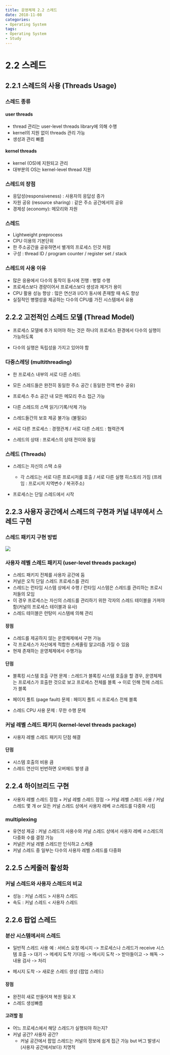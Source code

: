 ```yaml
---
title: 운영체제 2.2 스레드
date: 2018-11-08
categories:
- Operating System
tags:
- Operating System
- Study
---
```

# 2.2 스레드

## 2.2.1 스레드의 사용 (Threads Usage)

### 스레드 종류

####  user threads
  - thread 관리는 user-level threads library에 의해 수행
  - kernel의 지원 없이 threads 관리 가능
  - 생성과 관리 빠름

#### kernel threads
  - kernel (OS)에 지원되고 관리
  - 대부분의 OS는 kernel-level thread 지원

### 스레드의 장점
  - 응답성(responsiveness) : 사용자의 응답성 증가
  - 자원 공유 (resource sharing) : 같은 주소 공간에서의 공유
  - 경제성 (economy): 메모리와 자원

### 스레드
  - Lightweight preprocess
  - CPU 이용의 기본단위
  - 한 주소공간을 공유하면서 별개의 프로세스 인것 처럼
  - 구성 : thread ID / program counter / register set / stack

### 스레드의 사용 이유   
  - 많은 응용에서 다수의 동작이 동시에 진행 : 병렬 수행
  - 프로세스보다 경량이어서 프로세스보다 생성과 제거가 용이
  - CPU 활용 성능 향상 : 많은 연산과 I/O가 동시에 존재할 때 속도 향상
  - 실질적인 병렬성을 제공하는 다수의 CPU를 가진 시스템에서 유용

## 2.2.2 고전적인 스레드 모델 (Thread Model)
  - 프로세스 모델에 추가 되어야 하는 것은 하나의 프로세스 환경에서 다수의 실행이 가능하도록

  - 다수의 실행은 독립성을 가지고 있어야 함

### 다중스레딩 (multithreading)
  - 한 프로세스 내부의 서로 다른 스레드
  - 모든 스레드들은 완전히 동일한 주소 공간 ( 동일한 전역 변수 공유)
  - 프로세스 주소 공간 내 모든 메모리 주소 접근 가능
  - 다른 스레드의 스택 읽기/기록/삭제 가능
  - 스레드들간의 보호 제공 불가능 (불필요)

  - 서로 다른 프로세스 : 경쟁관계 / 서로 다른 스레드 : 협력관계

  - 스레드의 상태 : 프로세스의 상태 전이와 동일

### 스레드 (Threads)
  - 스레드는 자신의 스택 소유
    - 각 스레드는 서로 다른 프로시저를 호출 / 서로 다른 실행 히스토리 가짐 (프레임 : 프로시저 지역변수 / 복귀주소)

  - 프로세스는 단일 스레드에서 시작

## 2.2.3 사용자 공간에서 스레드의 구현과 커널 내부에서 스레드 구현

### 스레드 패키지 구현 방법
![](http://cse.csusb.edu/tongyu/courses/cs460/images/process/user-thread.png)

### 사용자 레벨 스레드 패키지 (user-level threads package)
  - 스레드 패키지 전체를 사용자 공간에 둠
  - 커널은 오직 단일 스레드 프로세스를 관리
  - 스레드는 런타임 시스템 상에서 수행 / 런타임 시스템은 스레드를 관리하는 프로시저들의 모임
  - 이 경우 프로세스는 자신의 스레드를 관리하기 위한 각자의 스레드 테이블을 가져야함(커널의 프로세스 테이블과 유사)
  - 스레드 테이블은 런탕미 시스템에 의해 관리

#### 장점
  - 스레드를 제공하지 않는 운영체제에서 구현 가능
  - 각 프로세스가 자신에게 적합한 스케줄링 알고리즘 가질 수 있음
  - 현재 존재하는 운영체제에서 수행가능

#### 단점
  - 블록킹 시스템 호출 구현 문제 : 스레드가 블록킹 시스템 호출을 할 경우, 운영체제는 프로세스가 호출한 것으로 보고 프로세스 전체를 블록 → 이로 인해 전체 스레드가 블록

  - 페이지 폴트 (page fault) 문제 : 페이지 폴트 시 프로세스 전체 블록
  - 스레드 CPU 사용 문제 : 무한 수행 문제

### 커널 레벨 스레드 패키지 (kernel-level threads package)
  - 사용자 레벨 스레드 패키지 단점 해결

#### 단점
  - 시스템 호출의 비용 큼
  - 스레드 연산이 빈번하면 오버헤드 발생 큼

## 2.2.4 하이브리드 구현

  - 사용자 레벨 스레드 장점 + 커널 레벨 스레드 장점 -> 커널 레벨 스레드 사용 / 커널 스레드 몇 개 or 모든 커널 스레드 상에서 사용자 레베 ㄹ스레드를 다중화 시킴

### multiplexing
  - 유연성 제공 : 커널 스레드의 사용수와 커널 스레드 상에서 사용자 레베 ㄹ스레드의 다중화 수를 결정 가능
  - 커널은 커널 레벨 스레드만 인식하고 스케줄
  - 커널 스레드 중 일부는 다수의 사용자 레벨 스레드를 다중화

## 2.2.5 스케줄러 활성화

### 커널 스레드와 사용자 스레드의 비교
  - 성능 : 커널 스레드 > 사용자 스레드
  - 속도 : 커널 스레드 < 사용자 스레드

##  2.2.6 팝업 스레드

### 분산 시스템에서의 스레드

 - 일반적 스레드 사용 예 : 서비스 요청 메시지 -> 프로세스나 스레드가 receive 시스템 호출
                      -> 대기 -> 메세지 도착 기다림 -> 메시지 도착 -> 받아들이고 -> 해독 -> 내용 검사 -> 처리

 - 메시지 도착 -> 새로운 스레드 생성 (팝업 스레드)

#### 장점
  - 완전히 새로 만들어져 복원 필요 X
  - 스레드 생성빠름

#### 고려할 점
  - 어느 프로세스에서 해당 스레드가 실행되야 하는지?
  - 커널 공간? 사용자 공간?
    - 커널 공간에서 팝업 스레드는 커널의 정보에 쉽게 접근 가능 but 버그 발생시 (사용자 공간에서보다) 치명적
